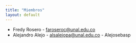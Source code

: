 ```yaml
---
title: "Miembros"
layout: default
---
```


- Fredy Rosero - [faroseroc@unal.edu.co](mailto:faroseroc@unal.edu.co)
- Alejandro Alejo - [alsalejopa@unal.edu.co](mailto:alsalejopa@unal.edu.co) - Alejosebasp
